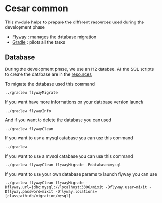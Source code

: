 # Cesar common

This module helps to prepare the different resources used during the development phase

* [Flyway](http://flywaydb.org/) : manages the database migration
* [Gradle](https://gradle.org/) : pilots all the tasks

## Database

During the development phase, we use an H2 databse. All the SQL scripts to create the database are in the [resources](src/main/resources/db/migration)

To migrate the database used this command

```
../gradlew flywayMigrate
```

If you want have more informations on your database version launch

```
../gradlew flywayInfo
```

And if you want to delete the database you can used

```
../gradlew flywayClean
```

If you want to use a mysql database you can use this command

```
../gradlew  
```

If you want to use a mysql database you can use this command

```
../gradlew flywayClean flywayMigrate -Pdatabase=mysql
```

If you want to use your own database params to launch flyway you can use
```
../gradlew flywayClean flywayMigrate -Dflyway.url=jdbc:mysql://localhost:3306/mixit -Dflyway.user=mixit -Dflyway.password=mixit -Dflyway.locations=[classpath:db/migration/mysql]
```

